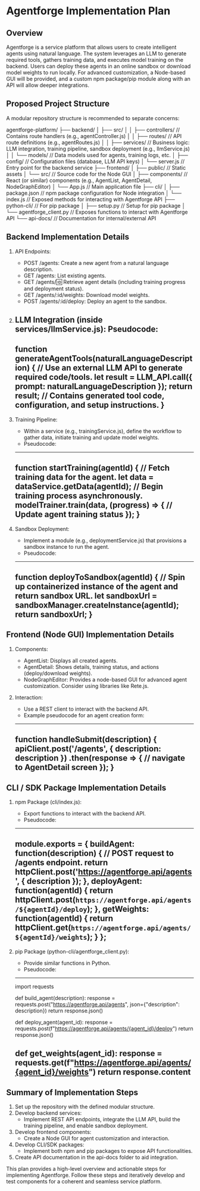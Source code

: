 Agentforge Implementation Plan
==============================

Overview
--------
Agentforge is a service platform that allows users to create intelligent agents using natural language. The system leverages an LLM to generate required tools, gathers training data, and executes model training on the backend. Users can deploy these agents in an online sandbox or download model weights to run locally. For advanced customization, a Node-based GUI will be provided, and a custom npm package/pip module along with an API will allow deeper integrations.

Proposed Project Structure
--------------------------
A modular repository structure is recommended to separate concerns:

agentforge-platform/
├── backend/
│   ├── src/
│   │   ├── controllers/      // Contains route handlers (e.g., agentController.js)
│   │   ├── routes/           // API route definitions (e.g., agentRoutes.js)
│   │   ├── services/         // Business logic: LLM integration, training pipeline, sandbox deployment (e.g., llmService.js)
│   │   └── models/           // Data models used for agents, training logs, etc.
│   ├── config/               // Configuration files (database, LLM API keys)
│   └── server.js             // Entry point for the backend service
├── frontend/
│   ├── public/               // Static assets
│   └── src/                  // Source code for the Node GUI
│       ├── components/       // React (or similar) components (e.g., AgentList, AgentDetail, NodeGraphEditor)
│       └── App.js            // Main application file
├── cli/
│   ├── package.json          // npm package configuration for Node integration
│   └── index.js              // Exposed methods for interacting with Agentforge API
├── python-cli/               // For pip package
│   ├── setup.py              // Setup for pip package
│   └── agentforge_client.py  // Exposes functions to interact with Agentforge API
└── api-docs/                 // Documentation for internal/external API

Backend Implementation Details
------------------------------
1. API Endpoints:
   - POST /agents: Create a new agent from a natural language description.
   - GET /agents: List existing agents.
   - GET /agents/:id: Retrieve agent details (including training progress and deployment status).
   - GET /agents/:id/weights: Download model weights.
   - POST /agents/:id/deploy: Deploy an agent to the sandbox.

2. LLM Integration (inside services/llmService.js):
   Pseudocode:
   ----------------------------------
   function generateAgentTools(naturalLanguageDescription) {
       // Use an external LLM API to generate required code/tools.
       let result = LLM_API.call({ prompt: naturalLanguageDescription });
       return result; // Contains generated tool code, configuration, and setup instructions.
   }
   ----------------------------------

3. Training Pipeline:
   - Within a service (e.g., trainingService.js), define the workflow to gather data, initiate training and update model weights.
   - Pseudocode:
   ----------------------------------
   function startTraining(agentId) {
       // Fetch training data for the agent.
       let data = dataService.getData(agentId);
       // Begin training process asynchronously.
       modelTrainer.train(data, (progress) => {
         // Update agent training status
       });
   }
   ----------------------------------

4. Sandbox Deployment:
   - Implement a module (e.g., deploymentService.js) that provisions a sandbox instance to run the agent.
   - Pseudocode:
   ----------------------------------
   function deployToSandbox(agentId) {
       // Spin up containerized instance of the agent and return sandbox URL.
       let sandboxUrl = sandboxManager.createInstance(agentId);
       return sandboxUrl;
   }
   ----------------------------------

Frontend (Node GUI) Implementation Details
--------------------------------------------
1. Components:
   - AgentList: Displays all created agents.
   - AgentDetail: Shows details, training status, and actions (deploy/download weights).
   - NodeGraphEditor: Provides a node-based GUI for advanced agent customization. Consider using libraries like Rete.js.
   
2. Interaction:
   - Use a REST client to interact with the backend API.
   - Example pseudocode for an agent creation form:
   ----------------------------------
   function handleSubmit(description) {
       apiClient.post('/agents', { description: description })
         .then(response => { 
             // navigate to AgentDetail screen 
         });
   }
   ----------------------------------

CLI / SDK Package Implementation Details
------------------------------------------
1. npm Package (cli/index.js):
   - Export functions to interact with the backend API.
   - Pseudocode:
   ----------------------------------
   module.exports = {
       buildAgent: function(description) {
           // POST request to /agents endpoint.
           return httpClient.post('https://agentforge.api/agents', { description });
       },
       deployAgent: function(agentId) {
           return httpClient.post(`https://agentforge.api/agents/${agentId}/deploy`);
       },
       getWeights: function(agentId) {
           return httpClient.get(`https://agentforge.api/agents/${agentId}/weights`);
       }
   };
   ----------------------------------

2. pip Package (python-cli/agentforge_client.py):
   - Provide similar functions in Python.
   - Pseudocode:
   ----------------------------------
   import requests

   def build_agent(description):
       response = requests.post("https://agentforge.api/agents", json={"description": description})
       return response.json()

   def deploy_agent(agent_id):
       response = requests.post(f"https://agentforge.api/agents/{agent_id}/deploy")
       return response.json()

   def get_weights(agent_id):
       response = requests.get(f"https://agentforge.api/agents/{agent_id}/weights")
       return response.content
   ----------------------------------

Summary of Implementation Steps
-------------------------------
1. Set up the repository with the defined modular structure.
2. Develop backend services:
   - Implement REST API endpoints, integrate the LLM API, build the training pipeline, and enable sandbox deployment.
3. Develop frontend components:
   - Create a Node GUI for agent customization and interaction.
4. Develop CLI/SDK packages:
   - Implement both npm and pip packages to expose API functionalities.
5. Create API documentation in the api-docs folder to aid integration.

This plan provides a high-level overview and actionable steps for implementing Agentforge. Follow these steps and iteratively develop and test components for a coherent and seamless service platform.
